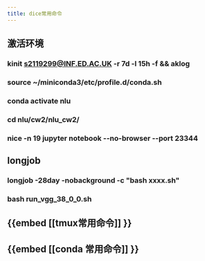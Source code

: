 ```yaml
---
title: dice常用命令
---
```


## 激活环境
### kinit s2119299@INF.ED.AC.UK -r 7d -l 15h -f && aklog
### source ~/miniconda3/etc/profile.d/conda.sh
### conda activate nlu
### cd nlu/cw2/nlu_cw2/
### nice -n 19 jupyter notebook --no-browser --port 23344
## longjob
### longjob -28day -nobackground -c "bash xxxx.sh"
### bash run_vgg_38_0_0.sh
## {{embed [[tmux常用命令]] }}
## {{embed [[conda 常用命令]] }}
##

